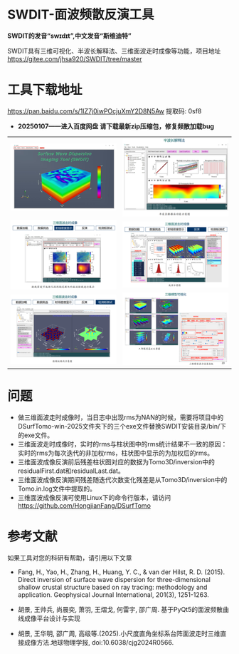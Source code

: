 # SWDIT-面波频散反演工具

**SWDIT的发音“swɪdɪt”,中文发音“斯维迪特”**

SWDIT具有三维可视化、半波长解释法、三维面波走时成像等功能，项目地址 https://gitee.com/jhsa920/SWDIT/tree/master

# 工具下载地址 

https://pan.baidu.com/s/1IZ7j0iwPOcjuXmY2D8N5Aw 提取码: 0sf8

- **20250107——进入百度网盘 请下载最新zip压缩包，修复频散加载bug**

|||
|---|---|
| <img src="./logo2.png"> | <img src="./半波长法.png"> |
| <img src="./三维面波走时成像.png"> | <img src="./三维面波走时成像2.png"> |
| <img src="三维面波走时成像3.png"> | <img src="./三维面波走时成像4.png"> |

#  问题
- 做三维面波走时成像时，当日志中出现rms为NAN的时候，需要将项目中的DSurfTomo-win-2025文件夹下的三个exe文件替换SWDIT安装目录/bin/下的exe文件。
- 三维面波走时成像时，实时的rms与柱状图中的rms统计结果不一致的原因：实时的rms为每次迭代的非加权rms，柱状图中显示的为加权后的rms。
- 三维面波成像反演前后残差柱状图对应的数据为Tomo3D/inversion中的residualFirst.dat和residualLast.dat。
- 三维面波成像反演期间残差随迭代次数变化残差是从Tomo3D/inversion中的Tomo.in.log文件中提取的。
- 三维面波成像反演可使用Linux下的命令行版本，请访问 https://github.com/HongjianFang/DSurfTomo

# 参考文献

如果工具对您的科研有帮助，请引用以下文章

- Fang, H., Yao, H., Zhang, H., Huang, Y. C., & van der Hilst, R. D. (2015). Direct inversion of surface wave dispersion for three-dimensional shallow crustal structure based on ray tracing: methodology and application. Geophysical Journal International, 201(3), 1251-1263. 

- 胡景, 王帅兵, 尚晨奕, 萧羽, 王熠戈, 何雷宇, 邵广周. 基于PyQt5的面波频散曲线成像平台设计与实现
- 胡景, 王华明, 邵广周, 高级等.(2025).小尺度直角坐标系台阵面波走时三维直接成像方法.地球物理学报, doi:10.6038/cjg2024R0566.


